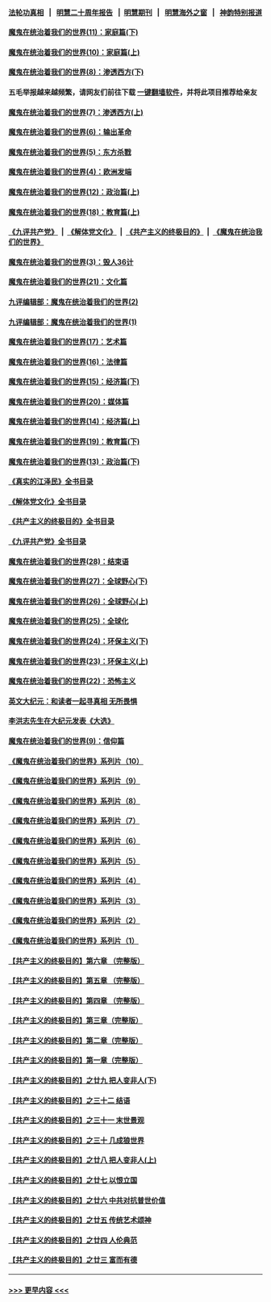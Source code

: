 #### [法轮功真相](https://github.com/gfw-breaker/truth/blob/master/README.md?t=0) &nbsp;&nbsp;|&nbsp;&nbsp; [明慧二十周年报告](https://github.com/gfw-breaker/mh-reports/blob/master/README.md?t=0) &nbsp;&nbsp;|&nbsp;&nbsp;[明慧期刊](https://github.com/gfw-breaker/mh-qikan) &nbsp;&nbsp;|&nbsp;&nbsp; [明慧海外之窗](https://github.com/gfw-breaker/mh-news/blob/master/README.md?t=0) &nbsp;&nbsp;|&nbsp;&nbsp; [神韵特别报道](https://github.com/gfw-breaker/mh-news/blob/master/shenyun.md?t=0)
#### [魔鬼在统治着我们的世界(11)：家庭篇(下)](../pages/nsc422/n10440961.md?t=12090450) 
#### [魔鬼在统治着我们的世界(10)：家庭篇(上)](../pages/nsc422/n10435448.md?t=12090450) 
#### [魔鬼在统治着我们的世界(8)：渗透西方(下)](../pages/nsc422/n10429603.md?t=12090450) 
#### 五毛举报越来越频繁，请网友们前往下载 [一键翻墙软件](https://github.com/gfw-breaker/ssr-accounts)，并将此项目推荐给亲友
#### [魔鬼在统治着我们的世界(7)：渗透西方(上)](../pages/nsc422/n10426013.md?t=12090450) 
#### [魔鬼在统治着我们的世界(6)：输出革命](../pages/nsc422/n10421536.md?t=12090450) 
#### [魔鬼在统治着我们的世界(5)：东方杀戮](../pages/nsc422/n10417707.md?t=12090450) 
#### [魔鬼在统治着我们的世界(4)：欧洲发端](../pages/nsc422/n10414890.md?t=12090450) 
#### [魔鬼在统治着我们的世界(12)：政治篇(上)](../pages/nsc422/n10444576.md?t=12090450) 
#### [魔鬼在统治着我们的世界(18)：教育篇(上)](../pages/nsc422/n10526970.md?t=12090450) 
#### [《九评共产党》](https://github.com/begood0513/9ping.md/blob/master/README.md) &nbsp;|&nbsp; [《解体党文化》](../../../../jtdwh.md/blob/master/README.md)  &nbsp;|&nbsp; [《共产主义的终极目的》](../../../../gczydzjmd.md/blob/master/README.md) &nbsp;|&nbsp; [《魔鬼在统治我们的世界》](../../../../mgztzwmdsj.md/blob/master/README.md) 
#### [魔鬼在统治着我们的世界(3)：毁人36计](../pages/nsc422/n10411583.md?t=12090450) 
#### [魔鬼在统治着我们的世界(21)：文化篇](../pages/nsc422/n10597706.md?t=12090450) 
#### [九评编辑部：魔鬼在统治着我们的世界(2)](../pages/nsc422/n10410036.md?t=12090450) 
#### [九评编辑部：魔鬼在统治着我们的世界(1)](../pages/nsc422/n10406825.md?t=12090450) 
#### [魔鬼在统治着我们的世界(17)：艺术篇](../pages/nsc422/n10499093.md?t=12090450) 
#### [魔鬼在统治着我们的世界(16)：法律篇](../pages/nsc422/n10485969.md?t=12090450) 
#### [魔鬼在统治着我们的世界(15)：经济篇(下)](../pages/nsc422/n10469975.md?t=12090450) 
#### [魔鬼在统治着我们的世界(20)：媒体篇](../pages/nsc422/n10586579.md?t=12090450) 
#### [魔鬼在统治着我们的世界(14)：经济篇(上)](../pages/nsc422/n10457370.md?t=12090450) 
#### [魔鬼在统治着我们的世界(19)：教育篇(下)](../pages/nsc422/n10564808.md?t=12090450) 
#### [魔鬼在统治着我们的世界(13)：政治篇(下)](../pages/nsc422/n10448270.md?t=12090450) 
#### [《真实的江泽民》全书目录](../pages/nsc422/n13721399.md?t=12090450) 
#### [《解体党文化》全书目录](../pages/nsc422/n13721157.md?t=12090450) 
#### [《共产主义的终极目的》全书目录](../pages/nsc422/n13721048.md?t=12090450) 
#### [《九评共产党》全书目录](../pages/nsc422/n13708085.md?t=12090450) 
#### [魔鬼在统治着我们的世界(28)：结束语](../pages/nsc422/n10936246.md?t=12090450) 
#### [魔鬼在统治着我们的世界(27)：全球野心(下)](../pages/nsc422/n10928319.md?t=12090450) 
#### [魔鬼在统治着我们的世界(26)：全球野心(上)](../pages/nsc422/n10900318.md?t=12090450) 
#### [魔鬼在统治着我们的世界(25)：全球化](../pages/nsc422/n10788205.md?t=12090450) 
#### [魔鬼在统治着我们的世界(24)：环保主义(下)](../pages/nsc422/n10695307.md?t=12090450) 
#### [魔鬼在统治着我们的世界(23)：环保主义(上)](../pages/nsc422/n10688613.md?t=12090450) 
#### [魔鬼在统治着我们的世界(22)：恐怖主义](../pages/nsc422/n10614727.md?t=12090450) 
#### [英文大纪元：和读者一起寻真相 无所畏惧](../pages/nsc422/n12542027.md?t=12090450) 
#### [李洪志先生在大纪元发表《大选》](../pages/nsc422/n12534746.md?t=12090450) 
#### [魔鬼在统治着我们的世界(9)：信仰篇](../pages/nsc422/n10432159.md?t=12090450) 
#### [《魔鬼在统治着我们的世界》系列片（10）](../pages/nsc422/n12292670.md?t=12090450) 
#### [《魔鬼在统治着我们的世界》系列片（9）](../pages/nsc422/n12290859.md?t=12090450) 
#### [《魔鬼在统治着我们的世界》系列片（8）](../pages/nsc422/n12287445.md?t=12090450) 
#### [《魔鬼在统治着我们的世界》系列片（7）](../pages/nsc422/n12283425.md?t=12090450) 
#### [《魔鬼在统治着我们的世界》系列片（6）](../pages/nsc422/n12282314.md?t=12090450) 
#### [《魔鬼在统治着我们的世界》系列片（5）](../pages/nsc422/n12281419.md?t=12090450) 
#### [《魔鬼在统治着我们的世界》系列片（4）](../pages/nsc422/n12274024.md?t=12090450) 
#### [《魔鬼在统治着我们的世界》系列片（3）](../pages/nsc422/n12271322.md?t=12090450) 
#### [《魔鬼在统治着我们的世界》系列片（2）](../pages/nsc422/n12269049.md?t=12090450) 
#### [《魔鬼在统治着我们的世界》系列片（1）](../pages/nsc422/n12267575.md?t=12090450) 
#### [【共产主义的终极目的】第六章 （完整版）](../pages/nsc422/n11428913.md?t=12090450) 
#### [【共产主义的终极目的】第五章 （完整版）](../pages/nsc422/n11428912.md?t=12090450) 
#### [【共产主义的终极目的】第四章 （完整版）](../pages/nsc422/n11428907.md?t=12090450) 
#### [【共产主义的终极目的】第三章（完整版）](../pages/nsc422/n11428848.md?t=12090450) 
#### [【共产主义的终极目的】第二章（完整版）](../pages/nsc422/n11428831.md?t=12090450) 
#### [【共产主义的终极目的】第一章（完整版）](../pages/nsc422/n11417651.md?t=12090450) 
#### [【共产主义的终极目的】之廿九 把人变非人(下)](../pages/nsc422/n11344140.md?t=12090450) 
#### [【共产主义的终极目的】之三十二 结语](../pages/nsc422/n11360535.md?t=12090450) 
#### [【共产主义的终极目的】之三十一 末世景观](../pages/nsc422/n11351129.md?t=12090450) 
#### [【共产主义的终极目的】之三十 几成狼世界](../pages/nsc422/n11348280.md?t=12090450) 
#### [【共产主义的终极目的】之廿八 把人变非人(上)](../pages/nsc422/n11340492.md?t=12090450) 
#### [【共产主义的终极目的】之廿七 以恨立国](../pages/nsc422/n11336944.md?t=12090450) 
#### [【共产主义的终极目的】之廿六 中共对抗普世价值](../pages/nsc422/n11324785.md?t=12090450) 
#### [【共产主义的终极目的】之廿五 传统艺术颂神](../pages/nsc422/n11296396.md?t=12090450) 
#### [【共产主义的终极目的】之廿四 人伦典范](../pages/nsc422/n11296397.md?t=12090450) 
#### [【共产主义的终极目的】之廿三 富而有德](../pages/nsc422/n11283598.md?t=12090450) 

----
#### [ >>> 更早内容 <<< ](../indexes/nsc422-earlier.md)
